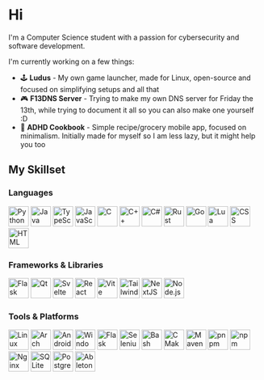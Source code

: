 # Hi

I'm a Computer Science student with a passion for cybersecurity and software development.

I'm currently working on a few things:
- 🕹️ **Ludus** - My own game launcher, made for Linux, open-source and focused on simplifying setups and all that
- 🎮 **F13DNS Server** - Trying to make my own DNS server for Friday the 13th, while trying to document it all so you can also make one yourself :D
- 📱 **ADHD Cookbook** - Simple recipe/grocery mobile app, focused on minimalism. Initially made for myself so I am less lazy, but it might help you too

## My Skillset
### Languages
<div align="left">
  <img src="https://skillicons.dev/icons?i=python" height="40" alt="Python"/>
  <img src="https://skillicons.dev/icons?i=java" height="40" alt="Java"/>
  <img src="https://skillicons.dev/icons?i=ts" height="40" alt="TypeScript"/>
  <img src="https://skillicons.dev/icons?i=js" height="40" alt="JavaScript"/>
  <img src="https://skillicons.dev/icons?i=c" height="40" alt="C"/>
  <img src="https://skillicons.dev/icons?i=cpp" height="40" alt="C++"/>
  <img src="https://skillicons.dev/icons?i=cs" height="40" alt="C#"/>
  <img src="https://skillicons.dev/icons?i=rust" height="40" alt="Rust"/>
  <img src="https://skillicons.dev/icons?i=go" height="40" alt="Go"/>
  <img src="https://skillicons.dev/icons?i=lua" height="40" alt="Lua"/>
  <img src="https://skillicons.dev/icons?i=css" height="40" alt="CSS"/>
  <img src="https://skillicons.dev/icons?i=html" height="40" alt="HTML"/>
</div>

### Frameworks & Libraries
<div align="left">
  <img src="https://skillicons.dev/icons?i=flask" height="40" alt="Flask"/>
  <img src="https://skillicons.dev/icons?i=qt" height="40" alt="Qt"/>
  <img src="https://skillicons.dev/icons?i=svelte" height="40" alt="Svelte"/>
  <img src="https://skillicons.dev/icons?i=react" height="40" alt="React"/>
  <img src="https://skillicons.dev/icons?i=vite" height="40" alt="Vite"/>
  <img src="https://skillicons.dev/icons?i=tailwind" height="40" alt="TailwindCSS"/>
  <img src="https://skillicons.dev/icons?i=nextjs" height="40" alt="NextJS"/>
  <img src="https://skillicons.dev/icons?i=nodejs" height="40" alt="Node.js"/>
</div>

### Tools & Platforms
<div align="left">
  <img src="https://skillicons.dev/icons?i=linux" height="40" alt="Linux"/>
  <img src="https://skillicons.dev/icons?i=arch" height="40" alt="Arch"/>
  <img src="https://skillicons.dev/icons?i=androidstudio" height="40" alt="Android Studio"/>
  <img src="https://skillicons.dev/icons?i=windows" height="40" alt="Windows"/>
  <img src="https://skillicons.dev/icons?i=flask" height="40" alt="Flask"/>
  <img src="https://skillicons.dev/icons?i=selenium" height="40" alt="Selenium"/>
  <img src="https://skillicons.dev/icons?i=bash" height="40" alt="Bash"/>
  <img src="https://skillicons.dev/icons?i=cmake" height="40" alt="CMake"/>
  <img src="https://skillicons.dev/icons?i=maven" height="40" alt="Maven"/>
  <img src="https://skillicons.dev/icons?i=pnpm" height="40" alt="pnpm"/>
  <img src="https://skillicons.dev/icons?i=npm" height="40" alt="npm"/>
  <img src="https://skillicons.dev/icons?i=nginx" height="40" alt="Nginx"/>
  <img src="https://skillicons.dev/icons?i=sqlite" height="40" alt="SQLite"/>
  <img src="https://skillicons.dev/icons?i=postgre" height="40" alt="PostgreSQL"/>
  <img src="https://skillicons.dev/icons?i=ableton" height="40" alt="Ableton"/>
</div>
